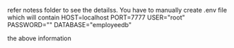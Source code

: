 refer notess folder to see the detailss.
You have to manually create .env file which will contain
HOST=localhost
PORT=7777
USER="root"
PASSWORD=""
DATABASE="employeedb"

the above information
